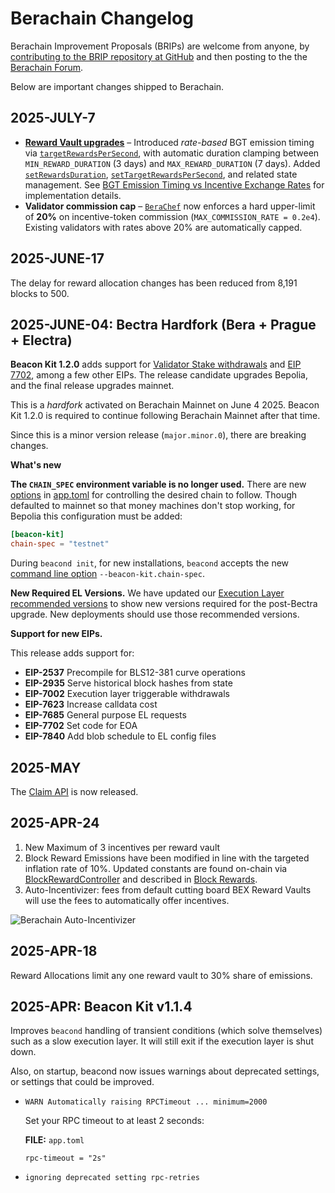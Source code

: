 # Berachain Changelog

Berachain Improvement Proposals (BRIPs) are welcome from anyone, by [contributing to the BRIP repository at GitHub](https://github.com/berachain/BRIPs/tree/main) and then posting to the the [Berachain Forum](https://hub.forum.berachain.com/c/brips/9).

Below are important changes shipped to Berachain.

## 2025-JULY-7

* **[Reward Vault upgrades](/developers/contracts/reward-vault)** – Introduced _rate-based_ BGT emission timing via [`targetRewardsPerSecond`](/developers/contracts/reward-vault#targetrewardspersecond), with automatic duration clamping between `MIN_REWARD_DURATION` (3 days) and `MAX_REWARD_DURATION` (7 days). Added [`setRewardsDuration`](/developers/contracts/reward-vault#setrewardsduration), [`setTargetRewardsPerSecond`](/developers/contracts/reward-vault#settargetrewardspersecond), and related state management. See [BGT Emission Timing vs Incentive Exchange Rates](/learn/pol/incentives#bgt-emission-timing-vs-incentive-exchange-rates) for implementation details.
* **Validator commission cap** – [`BeraChef`](/developers/contracts/berachef) now enforces a hard upper-limit of **20%** on incentive-token commission (`MAX_COMMISSION_RATE = 0.2e4`). Existing validators with rates above 20% are automatically capped.

## 2025-JUNE-17

The delay for reward allocation changes has been reduced from 8,191 blocks to 500.

## 2025-JUNE-04: Bectra Hardfork (Bera + Prague + Electra)

**Beacon Kit 1.2.0** adds support for [Validator Stake withdrawals](https://docs.berachain.com/nodes/guides/withdraw-stake) and [EIP 7702](/developers/guides/eip7702-basics), among a few other EIPs. The release candidate upgrades Bepolia, and the final release upgrades mainnet.

This is a *hardfork* activated on Berachain Mainnet on June 4 2025.
Beacon Kit 1.2.0 is required to continue following Berachain Mainnet after that time.

Since this is a minor version release (`major.minor.0`), there are breaking changes.

**What's new**

**The `CHAIN_SPEC` environment variable is no longer used.** There are new [options](/beacon-kit/configuration#beaconkit-configuration) in [app.toml](https://github.com/berachain/beacon-kit/blob/main/testing/networks/80069/app.toml#L117) for controlling the desired chain to follow. Though defaulted to mainnet so that money machines don't stop working, for Bepolia this configuration must be added:

  ```app.toml
  [beacon-kit] 
  chain-spec = "testnet"
  ```

During `beacond init`, for new installations, `beacond` accepts the new [command line option](beacon-kit/cli#flags) `--beacon-kit.chain-spec`.

**New Required EL Versions.** We have updated our [Execution Layer recommended versions](/nodes/evm-execution) to show new versions required for the post-Bectra upgrade. New deployments should use those recommended versions.

**Support for new EIPs.** 

This release adds support for:
* **EIP-2537** Precompile for BLS12-381 curve operations
* **EIP-2935** Serve historical block hashes from state
* **EIP-7002** Execution layer triggerable withdrawals
* **EIP-7623** Increase calldata cost
* **EIP-7685** General purpose EL requests
* **EIP-7702** Set code for EOA 
* **EIP-7840** Add blob schedule to EL config files

## 2025-MAY

The [Claim API](/developers/claim-api) is now released.

## 2025-APR-24

1. New Maximum of 3 incentives per reward vault
2. Block Reward Emissions have been modified in line with the targeted inflation rate of 10%. Updated constants are found on-chain via [BlockRewardController](https://berascan.com/address/0x1AE7dD7AE06F6C58B4524d9c1f816094B1bcCD8e) and described in [Block Rewards](/learn/pol/blockrewards).
3. Auto-Incentivizer: fees from default cutting board BEX Reward Vaults will use the fees to automatically offer incentives.

![Berachain Auto-Incentivizer](/assets/auto-incentivizer.png)

## 2025-APR-18

Reward Allocations limit any one reward vault to 30% share of emissions.

## 2025-APR: Beacon Kit v1.1.4

Improves `beacond` handling of transient conditions (which solve themselves) such as a slow execution layer. It will still exit if the execution layer is shut down.

Also, on startup, beacond now issues warnings about deprecated settings, or settings that could be improved.

* ```WARN Automatically raising RPCTimeout ... minimum=2000```

  Set your RPC timeout to at least 2 seconds:

  **FILE:** `app.toml`
  ```
  rpc-timeout = "2s"
  ```

* `ignoring deprecated setting rpc-retries`